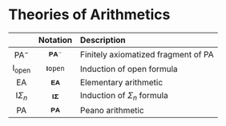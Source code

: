 # Theories of Arithmetics

|                            | Notation | Description                                    |
| :-:                        | :-:      | :--                                            |
| $\mathsf{PA^-}$            | `𝐏𝐀⁻`    | Finitely axiomatized fragment of $\mathsf{PA}$ |
| $\mathsf{I}_\mathrm{open}$ | `𝐈open`  | Induction of open formula                      |
| $\mathsf{EA}$              | `𝐄𝐀`     | Elementary arithmetic                          |
| $\mathsf{I}\Sigma_n$       | `𝐈𝚺`     | Induction of $\Sigma_n$ formula                |
| $\mathsf{PA}$              | `𝐏𝐀`     | Peano arithmetic                               |
